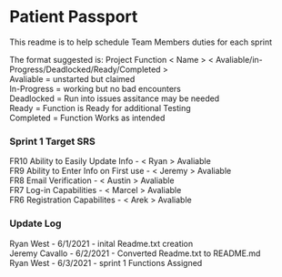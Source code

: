 # Patient Passport
This readme is to help schedule Team Members duties for each sprint

The format suggested is: Project Function < Name > < Avaliable/in-Progress/Deadlocked/Ready/Completed >\
Avaliable   = unstarted but claimed\
In-Progress = working but no bad encounters\
Deadlocked  = Run into issues assitance may be needed\
Ready       = Function is Ready for additional Testing\
Completed   = Function Works as intended

### Sprint 1 Target SRS

FR10 Ability to  Easily Update Info - < Ryan > Avaliable\
FR9 Ability to Enter Info on First use - < Jeremy > Avaliable\
FR8 Email Verification - < Austin > Avaliable \
FR7 Log-in Capabilities - < Marcel > Avaliable \
FR6 Registration Capabilites - < Arek > Avaliable 

### Update Log
Ryan West - 6/1/2021 - inital Readme.txt creation\
Jeremy Cavallo - 6/2/2021 - Converted Readme.txt to README.md \
Ryan West - 6/3/2021 - sprint 1 Functions Assigned
